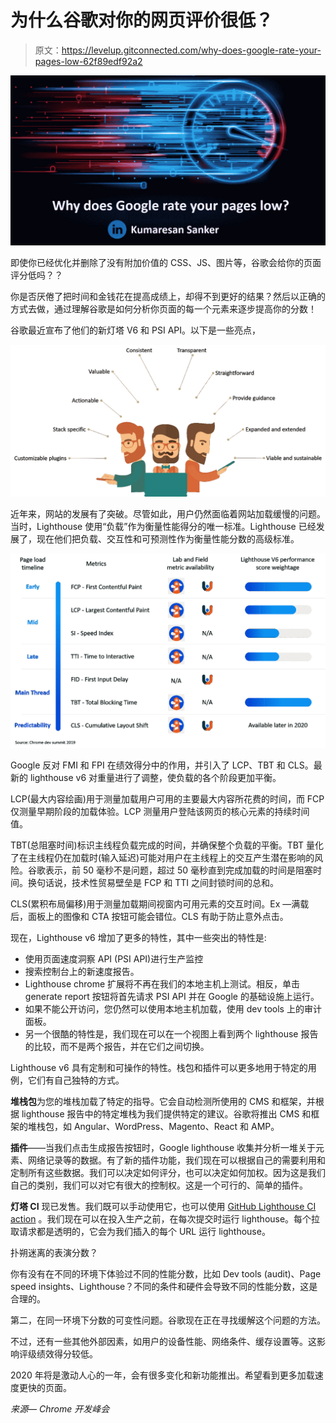 # 为什么谷歌对你的网页评价很低？

> 原文：<https://levelup.gitconnected.com/why-does-google-rate-your-pages-low-62f89edf92a2>

![](img/6aca5542d97a5932e703ae2d5794b072.png)

即使你已经优化并删除了没有附加价值的 CSS、JS、图片等，谷歌会给你的页面评分低吗？？

你是否厌倦了把时间和金钱花在提高成绩上，却得不到更好的结果？然后以正确的方式去做，通过理解谷歌是如何分析你页面的每一个元素来逐步提高你的分数！

谷歌最近宣布了他们的新灯塔 V6 和 PSI API。以下是一些亮点，

![](img/c44c81c5ee8cabbe31c7895fcc4c906b.png)

近年来，网站的发展有了突破。尽管如此，用户仍然面临着网站加载缓慢的问题。当时，Lighthouse 使用“负载”作为衡量性能得分的唯一标准。Lighthouse 已经发展了，现在他们把负载、交互性和可预测性作为衡量性能分数的高级标准。

![](img/2939ce71f3feb32d10c642a3cc2f0be9.png)

Google 反对 FMI 和 FPI 在绩效得分中的作用，并引入了 LCP、TBT 和 CLS。最新的 lighthouse v6 对重量进行了调整，使负载的各个阶段更加平衡。

LCP(最大内容绘画)用于测量加载用户可用的主要最大内容所花费的时间，而 FCP 仅测量早期阶段的加载体验。LCP 测量用户登陆该网页的核心元素的持续时间值。

TBT(总阻塞时间)标识主线程负载完成的时间，并确保整个负载的平衡。TBT 量化了在主线程仍在加载时(输入延迟)可能对用户在主线程上的交互产生潜在影响的风险。谷歌表示，前 50 毫秒不是问题，超过 50 毫秒直到完成加载的时间是阻塞时间。换句话说，技术性贸易壁垒是 FCP 和 TTI 之间封锁时间的总和。

CLS(累积布局偏移)用于测量加载期间视窗内可用元素的交互时间。Ex —满载后，面板上的图像和 CTA 按钮可能会错位。CLS 有助于防止意外点击。

现在，Lighthouse v6 增加了更多的特性，其中一些突出的特性是:

*   使用页面速度洞察 API (PSI API)进行生产监控
*   搜索控制台上的新速度报告。
*   Lighthouse chrome 扩展将不再在我们的本地主机上测试。相反，单击 generate report 按钮将首先请求 PSI API 并在 Google 的基础设施上运行。
*   如果不能公开访问，您仍然可以使用本地主机加载，使用 dev tools 上的审计面板。
*   另一个很酷的特性是，我们现在可以在一个视图上看到两个 lighthouse 报告的比较，而不是两个报告，并在它们之间切换。

Lighthouse v6 具有定制和可操作的特性。栈包和插件可以更多地用于特定的用例，它们有自己独特的方式。

**堆栈包**为您的堆栈加载了特定的指导。它会自动检测所使用的 CMS 和框架，并根据 lighthouse 报告中的特定堆栈为我们提供特定的建议。谷歌将推出 CMS 和框架的堆栈包，如 Angular、WordPress、Magento、React 和 AMP。

**插件**——当我们点击生成报告按钮时，Google lighthouse 收集并分析一堆关于元素、网络记录等的数据。有了新的插件功能，我们现在可以根据自己的需要利用和定制所有这些数据。我们可以决定如何评分，也可以决定如何加权。因为这是我们自己的类别，我们可以对它有很大的控制权。这是一个可行的、简单的插件。

**灯塔 CI** 现已发售。我们既可以手动使用它，也可以使用 [GitHub Lighthouse CI action](http://bit.ly/34I5CFf) 。我们现在可以在投入生产之前，在每次提交时运行 lighthouse。每个拉取请求都是透明的，它会为我们插入的每个 URL 运行 lighthouse。

扑朔迷离的表演分数？

你有没有在不同的环境下体验过不同的性能分数，比如 Dev tools (audit)、Page speed insights、Lighthouse？不同的条件和硬件会导致不同的性能分数，这是合理的。

第二，在同一环境下分数的可变性问题。谷歌现在正在寻找缓解这个问题的方法。

不过，还有一些其他外部因素，如用户的设备性能、网络条件、缓存设置等。这影响评级绩效得分较低。

2020 年将是激动人心的一年，会有很多变化和新功能推出。希望看到更多加载速度更快的页面。

*来源— Chrome 开发峰会*